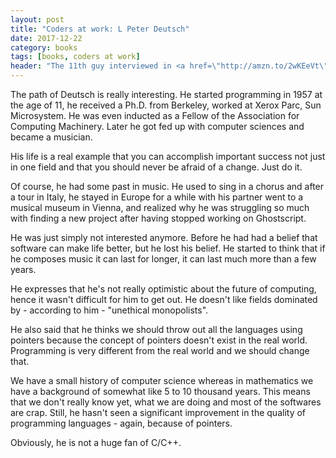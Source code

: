 ```yaml
---
layout: post
title: "Coders at work: L Peter Deutsch"
date: 2017-12-22
category: books
tags: [books, coders at work]
header: "The 11th guy interviewed in <a href=\"http://amzn.to/2wKEeVt\">Coders at Work: Reflections on the Craft of Programming</a> is <a href=\"https://en.wikipedia.org/wiki/L._Peter_Deutsch\">L Peter Deutsch</a>, the creator of GhostScript and - yes - musician."
---
```

The path of Deutsch is really interesting. He started programming in 1957 at the age of 11, he received a Ph.D. from Berkeley, worked at Xerox Parc, Sun Microsystem. He was even inducted as a Fellow of the Association for Computing Machinery. Later he got fed up with computer sciences and became a musician.

His life is a real example that you can accomplish important success not just in one field and that you should never be afraid of a change. Just do it.

Of course, he had some past in music. He used to sing in a chorus and after a tour in Italy, he stayed in Europe for a while with his partner went to a musical museum in Vienna, and realized why he was struggling so much with finding a new project after having stopped working on Ghostscript.

He was just simply not interested anymore. Before he had had a belief that software can make life better, but he lost his belief. He started to think that if he composes music it can last for longer, it can last much more than a few years.

He expresses that he's not really optimistic about the future of computing, hence it wasn't difficult for him to get out. He doesn't like fields dominated by - according to him - "unethical monopolists".

He also said that he thinks we should throw out all the languages using pointers because the concept of pointers doesn't exist in the real world. Programming is very different from the real world and we should change that.

We have a small history of computer science whereas in mathematics we have a background of somewhat like 5 to 10 thousand years. This means that we don't really know yet, what we are doing and most of the softwares are crap. Still, he hasn't seen a significant improvement in the quality of programming languages - again, because of pointers.

Obviously, he is not a huge fan of C/C++.